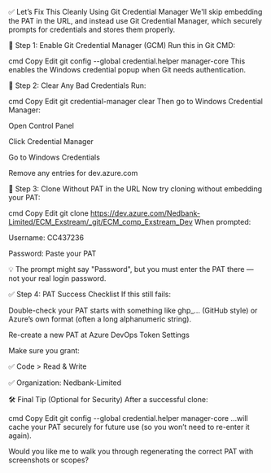 ✅ Let’s Fix This Cleanly Using Git Credential Manager
We'll skip embedding the PAT in the URL, and instead use Git Credential Manager, which securely prompts for credentials and stores them properly.

🔧 Step 1: Enable Git Credential Manager (GCM)
Run this in Git CMD:

cmd
Copy
Edit
git config --global credential.helper manager-core
This enables the Windows credential popup when Git needs authentication.

🔁 Step 2: Clear Any Bad Credentials
Run:

cmd
Copy
Edit
git credential-manager clear
Then go to Windows Credential Manager:

Open Control Panel

Click Credential Manager

Go to Windows Credentials

Remove any entries for dev.azure.com

🔁 Step 3: Clone Without PAT in the URL
Now try cloning without embedding your PAT:

cmd
Copy
Edit
git clone https://dev.azure.com/Nedbank-Limited/ECM_Exstream/_git/ECM_comp_Exstream_Dev
When prompted:

Username: CC437236

Password: Paste your PAT

💡 The prompt might say "Password", but you must enter the PAT there — not your real login password.

✅ Step 4: PAT Success Checklist
If this still fails:

Double-check your PAT starts with something like ghp_... (GitHub style) or Azure’s own format (often a long alphanumeric string).

Re-create a new PAT at Azure DevOps Token Settings

Make sure you grant:

✅ Code > Read & Write

✅ Organization: Nedbank-Limited

🛠 Final Tip (Optional for Security)
After a successful clone:

cmd
Copy
Edit
git config --global credential.helper manager-core
…will cache your PAT securely for future use (so you won’t need to re-enter it again).

Would you like me to walk you through regenerating the correct PAT with screenshots or scopes?
